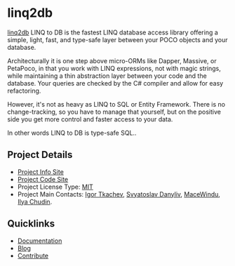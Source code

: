 # linq2db

[linq2db](https://github.com/linq2db/linq2db) LINQ to DB is the fastest LINQ database access library offering a simple, light, fast, and type-safe layer between your POCO objects and your database.

Architecturally it is one step above micro-ORMs like Dapper, Massive, or PetaPoco, in that you work with LINQ expressions, not with magic strings, while maintaining a thin abstraction layer between your code and the database. Your queries are checked by the C# compiler and allow for easy refactoring.

However, it's not as heavy as LINQ to SQL or Entity Framework. There is no change-tracking, so you have to manage that yourself, but on the positive side you get more control and faster access to your data.

In other words LINQ to DB is type-safe SQL..

## Project Details

* [Project Info Site](https://github.com/linq2db/linq2db)
* [Project Code Site](https://github.com/linq2db/linq2db)
* Project License Type: [MIT](https://github.com/linq2db/linq2db/blob/master/MIT-LICENSE.txt)
* Project Main Contacts: [Igor Tkachev](https://github.com/igor-tkachev), [Svyatoslav Danyliv](https://github.com/sdanyliv), [MaceWindu](https://github.com/MaceWindu), [Ilya Chudin](https://github.com/ili).

## Quicklinks

* [Documentation](https://github.com/linq2db/linq2db/wiki)
* [Blog](http://blog.linq2db.com)
* [Contribute](https://github.com/linq2db/linq2db/blob/master/CONTRIBUTING.md)
